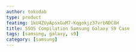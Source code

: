 ```yaml
---
author: tokodab
type: product
featimg: 1kU4ZUyApsxGuM7-Kqgokjz37vrbNDC8H
title: 5SOS Compilation Samsung Galaxy S9 Case
tags: [samsung, galaxy, s9]
category: [samsung]
---
```

